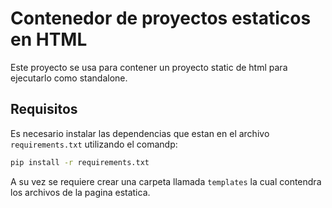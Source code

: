 # Contenedor de proyectos estaticos en HTML

Este proyecto se usa para contener un proyecto static de html para ejecutarlo como standalone.

## Requisitos

Es necesario instalar las dependencias que estan en el archivo `requirements.txt` utilizando el comandp:

```bash
pip install -r requirements.txt
```

A su vez se requiere crear una carpeta llamada `templates` la cual contendra los archivos de la pagina estatica.
